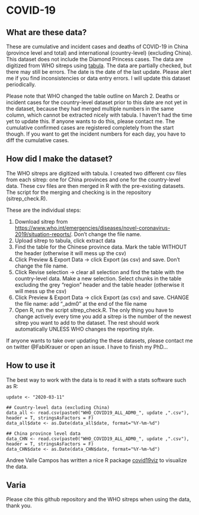 # COVID-19

## What are these data?
These are cumulative and incident cases and deaths of COVID-19 in China (province level and total) and international (country-level)  (excluding China). This dataset does not include the Diamond Princess cases. The data are digitized from WHO sitreps using [tabula](https://tabula.technology/). The data are partially checked, but there may still be errors. The date is the date of the last update. Please alert me if you find inconsistencies or data entry errors. I will update this dataset periodically. 

Please note that WHO changed the table outline on March 2. Deaths or incident cases for the country-level dataset prior to this date are not yet in the dataset, because they had merged multiple numbers in the same column, which cannot be extracted nicely with tabula. I haven't had the time yet to update this. If anyone wants to do this, please contact me. The cumulative confirmed cases are registered completely from the start though. If you want to get the incident numbers for each day, you have to diff the cumulative cases.


## How did I make the dataset?
The WHO sitreps are digitized with tabula. I created two different csv files from each sitrep: one for China provinces and one for the country-level data. These csv files are then merged in R with the pre-existing datasets. The script for the merging and checking is in the repository (sitrep_check.R).

These are the individual steps:
1.	Download sitrep from https://www.who.int/emergencies/diseases/novel-coronavirus-2019/situation-reports/. Don’t change the file name.
2.	Upload sitrep to tabula, click extract data
3.	Find the table for the Chinese province data. Mark the table WITHOUT the header (otherwise it will mess up the csv)
4.	Click Preview & Export Data -> click Export (as csv) and save. Don’t change the file name. 
5.	Click Revise selection -> clear all selection and find the table with the country-level data. Make a new selection. Select chunks in the table excluding the grey “region” header and the table header (otherwise it will mess up the csv)
6.	Click Preview & Export Data -> click Export (as csv) and save. CHANGE the file name: add “_adm0” at the end of the file name
7.	Open R, run the script sitrep_check.R. The only thing you have to change actively every time you add a sitrep is the number of the newest sitrep you want to add to the dataset. The rest should work automatically UNLESS WHO changes the reporting style. 

If anyone wants to take over updating the these datasets, please contact me on twitter @FabiKrauer or open an issue. I have to finish my PhD...

## How to use it
The best way to work with the data is to read it with a stats software such as R:
```
update <- "2020-03-11"

## Country-level data (excluding China)
data_all <- read.csv(paste0("WHO_COVID19_ALL_ADM0_", update ,".csv"), header = T, stringsAsFactors = F)
data_all$date <- as.Date(data_all$date, format="%Y-%m-%d")

## China province level data
data_CHN <- read.csv(paste0("WHO_COVID19_ALL_ADM0_", update ,".csv"), header = T, stringsAsFactors = F)
data_CHN$date <- as.Date(data_CHN$date, format="%Y-%m-%d")
```

Andree Valle Campos has written a nice R package [covid19viz](https://github.com/avallecam/covid19viz) to visualize the data.


## Varia
Please cite this github repository and the WHO sitreps when using the data, thank you.  
